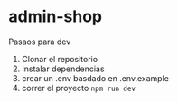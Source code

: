 # admin-shop

Pasaos para dev

1. Clonar el repositorio
2. Instalar dependencias
3. crear un .env basdado en .env.example
4. correr el proyecto `npm run dev`
